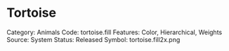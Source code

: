 # Tortoise

Category: Animals
Code: tortoise.fill
Features: Color, Hierarchical, Weights
Source: System
Status: Released
Symbol: tortoise.fill2x.png